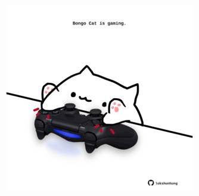 <!-- built at 13/03/2025, 21:00:32 UTC -->
<p align="center">
  <img width="500" height="500" src="./ReadmeImage.svg">
</p>
